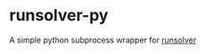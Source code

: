 # runsolver-py

A simple python subprocess wrapper for [runsolver](https://www.cril.univ-artois.fr/~roussel/runsolver/)
